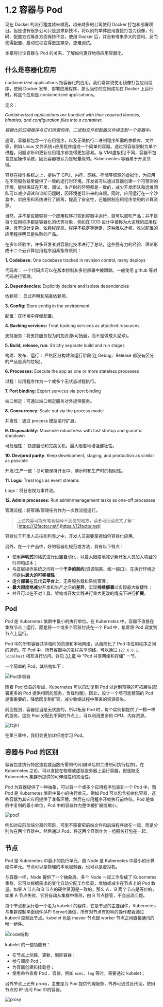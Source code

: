 # 1.2 容器与 Pod

现在 Docker 的流行程度越来越高，越来越多的公司使用 Docker 打包和部署项目。但是也有很多公司只是追求新技术，将以前的单体应用直接打包为镜像，代码、配置方式等各方面保持不变，使用 Docker 后，并没有带来多大的便利，反而使得配置、启动过程变得更加繁杂，更难调试。

本章将讨论容器与 Pod 的关系，了解如何更好地将应用容器化。

## 什么是容器化应用

containerized applications 指容器化的应用，我们常常说使用镜像打包应用程序，使用 Docker 发布、部署应用程序，那么当你的应用成功在 Docker 上运行时，称这个应用是 containerized applications。

定义：

_Containerized applications are bundled with their required libraries, binaries, and configuration files into a container._

_容器化的应用程序与它们所需的库、二进制文件和配置文件绑定到一个容器中。_

通常，容器都包含一个应用程序，以及正确执行二进制程序所需的依赖库、文件等，例如 Linux 文件系统+应用程序组成一个简单的容器。通过将容器限制为单个进程，问题诊断和更新应用程序都变得更加容易。与 VM(虚拟机)不同，容器不包含底层操作系统，因此容器被认为是轻量级的。Kubernentes 容器属于开发领域。

容器在操作系统之上，提供了 CPU、内存、网络、存储等资源的虚拟化，为应用在不同服务器里提供了一致的运行时环境。开发者可以通过容器创建一个可预测的环境，能够保证在开发、调试、生产时的环境都是一致的，减少开发团队和运维团队可以减少调试和诊断问题时，因环境差异带来的麻烦。同时，应用运行在一个沙盒中，对应用和系统进行了隔离，提高了安全性，还能限制应用程序使用的计算资源。

当然，并不是说能够将一个应用程序打包到容器中运行，就可以鼓吹产品；并不是每个应用程序都是容器化的优秀对象，例如在 DDD 设计中被称为大泥球的应用程序，具有设计复杂、依赖程度高、程序不稳定等确定，这种难以迁移、难以配置的应用程序明显是失败的产品。

在多年经验中，许多开发者对容器化技术进行了总结，这些强有力的经验、理论形成十二个云计算应用程序因素指导原则：

**1. Codebase:** One codebase tracked in revision control, many deploys

代码库： 一个代码库可以在版本控制和多份部署中被跟踪。一般使用 github 等对代码进行管理。

**2. Dependencies:** Explicitly declare and isolate dependencies

依赖项： 显式声明和隔离依赖项。

**3. Config:** Store config in the environment

配置：在环境中存储配置。

**4. Backing services:** Treat backing services as attached resources

支持服务：将支持服务视为附加资源(可拓展，而不是做成大泥球)。

**5. Build, release, run:** Strictly separate build and run stages

构建、发布、运行： 严格区分构建和运行阶段(连 Debug、Release 都没有区分的产品是真的垃圾)。

**6. Processes:** Execute the app as one or more stateless processes

过程：应用程序作为一个或多个无状态过程执行。

**7. Port binding:** Export services via port binding

端口绑定：可通过端口绑定服务对外提供服务。

**8. Concurrency**: Scale out via the process model

并发性：通过 process 模型进行扩展。

**9. Disposability:** Maximize robustness with fast startup and graceful shutdown

可处理性： 快速启动和完美关机，最大限度地增强健壮性。

**10. Dev/prod parity**: Keep development, staging, and production as similar as possible

开发/生产一致：尽可能保持开发中、演示时和生产时的相似性。

**11. Logs:** Treat logs as event streams

Logs：将日志视为事件流。

**12. Admin processes:** Run admin/management tasks as one-off processes

管理流程：将管理/管理任务作为一次性流程运行。

> 上述内容可能有笔者翻译不到位的地方，读者可阅读原文了解：[https://12factor.net/](https://12factor.net)

容器位于开发人员技能列表之中，开发人员需要掌握如何容器化应用。

另外，在一个产品中，好的容器化规范或方法，具有以下特点：

* 使用**声明式**的格式进行设置自动化，以最大限度地减少新开发人员加入项目的时间和成本；
* 与底层操作系统之间有一个**干净的契约**(资源隔离、统一接口)，在执行环境之间提供**最大的可移植性**；
* 适合**部署**在现代**云平台上**，无需服务器和系统管理；
* **最大限度地减少**开发和生产之间的**差异**，实现**持续部署**以实现最大敏捷性；
* 并且可以在不对工具、架构或开发实践进行重大更改的情况下进行**扩展**。

## Pod

Pod 是 Kubernetes 集群中最小的执行单位。在 Kubernetes 中，容器不直接在集群节点上运行，而是将一个或多个容器封装在一个 Pod 中，接着将 Pod 调度到节点上运行。

Pod 中的所有容器共享相同的资源和本地网络，从而简化了 Pod 中应用程序之间的通讯。在 Pod 中，所有容器中的进程共享网络，可以通过 `127.0.0.1`、`localhost` 相互进行访问。详见 [3.1 章](../3.pod/1.pod.md) 中 "Pod 共享网络和存储" 一节。

一个简单的 Pod，其结构如下：

![Pod多容器](../.gitbook/assets/Pod多容器.png)

随着 Pod 负载的增加，Kubernetes 可以自动复制 Pod 以达到预期的可拓展性(部署更多的 Pod 提供相同的服务，负载均衡)。因此，设计一个尽可能精简的 Pod 是很重要的，降低因复制扩容、减少收缩过程中带来的资源损失。

前面提到，容器应当是无状态的，所以拓展 Pod 时，每个实例都提供了一模一样的服务，这些 Pod 分配到不同的节点上，可以利用更多的 CPU、内存资源。

![fzjh1](<../.gitbook/assets/fzjh1 (3).png>)

在第三章中，我们会更加详细地学习 Pod。

## 容器与 Pod 的区别

容器包含执行特定流程或函数所需的代码(编译后的二进制可执行程序)。在 Kubernetes 之前，可以直接在物理或虚拟服务器上运行容器，但是缺乏 Kubernetes 集群所提供的可伸缩性和灵活性。

Pod 为容器提供了一种抽象，可以将一个或多个应用程序包装到一个 Pod 中，而 Pod 是 Kubernetes 集群中最小的执行单元。例如 Pod 可以包含初始化容器，这些容器为其它应用提供了准备环境，然后在应用程序开始执行前终结。Pod 是集群中复制的最小单位，Pod 中的容器作为整体被扩展或缩小。

![pod1](../.gitbook/assets/pod1.png)

例如对应前后端分离的项目，可能不需要把前端文件和后端程序放在一起，而是分别放在两个容器中。然后通过 Pod，将这两个容器作为一组服务打包在一起。

## 节点

Pod 是 Kubernetes 中最小的执行单元，而 Node 是 Kubernetes 中最小的计算硬件单元。节点可以是物理的本地服务器，也可以是虚拟机。

与容器一样，Node 提供了一个抽象层。多个 Node 一起工作形成了 Kubernetes 集群，它可以根据需求的变化自动分配工作负载，增加或减少在节点上的 Pod 数量。如果 A 节点和 B 节点的硬件资源是一致的，那么 A 、B 两个节点是等价的，如果 A 节点失败，它将自动从集群中移除，由 B 节点接管，不会出现问题。

每个节点都运行着一个名为 kubelet 的组件，它是节点的主要组件，Kubernetes 与集群控制平面组件(API Server)通信，所有对节点有影响的操作都会通过 kubectl 控制此节点。kubelet 也是 master 节点跟 worker 节点之间直接通讯的唯一组件。

![node结构](../.gitbook/assets/node结构.png)

kubelet 的一些功能有：

* 在节点上创建、更新、删除容器；
* 参与调度 Pod；
* 为容器创建和挂载卷；
* 使用命令查看 Pod 、容器，例如 `exec`、`log` 等时，需要通过 kubelet；

另外节点上还有 proxy，主要是为 Pod 提供代理服务，外界可通过此代理，使用节点的 IP 访问 Pod 中的容器。

![proxy](../.gitbook/assets/proxy.png)


